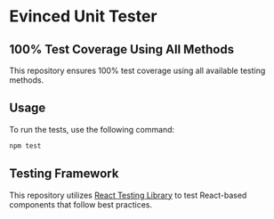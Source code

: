 # Evinced Unit Tester

## 100% Test Coverage Using All Methods

This repository ensures 100% test coverage using all available testing methods.

## Usage

To run the tests, use the following command:

```sh
npm test
```

## Testing Framework

This repository utilizes [React Testing Library](https://testing-library.com/docs/react-testing-library/intro/) to test React-based components that follow best practices.
